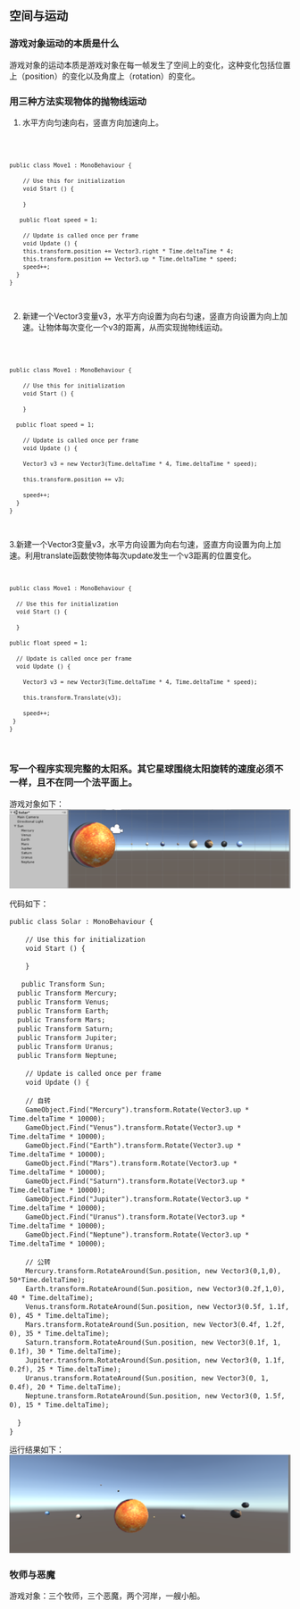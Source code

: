 
## 空间与运动 ##

### 游戏对象运动的本质是什么 ###
游戏对象的运动本质是游戏对象在每一帧发生了空间上的变化，这种变化包括位置上（position）的变化以及角度上（rotation）的变化。

### 用三种方法实现物体的抛物线运动 ###
1. 水平方向匀速向右，竖直方向加速向上。

<code>
  
    public class Move1 : MonoBehaviour {

	    // Use this for initialization
	    void Start () {
		
	    }

       public float speed = 1;
	
    	// Update is called once per frame
	    void Update () {
        this.transform.position += Vector3.right * Time.deltaTime * 4;
        this.transform.position += Vector3.up * Time.deltaTime * speed;
        speed++;
      }
    }
</code>

2. 新建一个Vector3变量v3，水平方向设置为向右匀速，竖直方向设置为向上加速。让物体每次变化一个v3的距离，从而实现抛物线运动。

<code>
  
    public class Move1 : MonoBehaviour {

	    // Use this for initialization
	    void Start () {
		
	    }

      public float speed = 1;
	
	    // Update is called once per frame
	    void Update () {

        Vector3 v3 = new Vector3(Time.deltaTime * 4, Time.deltaTime * speed);

        this.transform.position += v3;
        
        speed++;
      }
    }
</code>

3.新建一个Vector3变量v3，水平方向设置为向右匀速，竖直方向设置为向上加速。利用translate函数使物体每次update发生一个v3距离的位置变化。
<code>
  
    public class Move1 : MonoBehaviour {

	  // Use this for initialization
	  void Start () {
		
	  }

    public float speed = 1;
	
	  // Update is called once per frame
	  void Update () {

        Vector3 v3 = new Vector3(Time.deltaTime * 4, Time.deltaTime * speed);

        this.transform.Translate(v3);
        
        speed++;
     }
    }
</code>

### 写一个程序实现完整的太阳系。其它星球围绕太阳旋转的速度必须不一样，且不在同一个法平面上。 ###

游戏对象如下：
![Solar](../Unity3d-pics/Solar.png)

代码如下：
>>>

    public class Solar : MonoBehaviour {

	    // Use this for initialization
	    void Start () {
		
	    }

       public Transform Sun;
      public Transform Mercury;
      public Transform Venus;
      public Transform Earth;
      public Transform Mars;
      public Transform Saturn;
      public Transform Jupiter;
      public Transform Uranus;
      public Transform Neptune;

        // Update is called once per frame
        void Update () {

        // 自转
        GameObject.Find("Mercury").transform.Rotate(Vector3.up * Time.deltaTime * 10000);
        GameObject.Find("Venus").transform.Rotate(Vector3.up * Time.deltaTime * 10000);
        GameObject.Find("Earth").transform.Rotate(Vector3.up * Time.deltaTime * 10000);
        GameObject.Find("Mars").transform.Rotate(Vector3.up * Time.deltaTime * 10000);
        GameObject.Find("Saturn").transform.Rotate(Vector3.up * Time.deltaTime * 10000);
        GameObject.Find("Jupiter").transform.Rotate(Vector3.up * Time.deltaTime * 10000);
        GameObject.Find("Uranus").transform.Rotate(Vector3.up * Time.deltaTime * 10000);
        GameObject.Find("Neptune").transform.Rotate(Vector3.up * Time.deltaTime * 10000);

        // 公转
        Mercury.transform.RotateAround(Sun.position, new Vector3(0,1,0), 50*Time.deltaTime);
        Earth.transform.RotateAround(Sun.position, new Vector3(0.2f,1,0), 40 * Time.deltaTime);
        Venus.transform.RotateAround(Sun.position, new Vector3(0.5f, 1.1f, 0), 45 * Time.deltaTime);
        Mars.transform.RotateAround(Sun.position, new Vector3(0.4f, 1.2f, 0), 35 * Time.deltaTime);
        Saturn.transform.RotateAround(Sun.position, new Vector3(0.1f, 1, 0.1f), 30 * Time.deltaTime);
        Jupiter.transform.RotateAround(Sun.position, new Vector3(0, 1.1f, 0.2f), 25 * Time.deltaTime);
        Uranus.transform.RotateAround(Sun.position, new Vector3(0, 1, 0.4f), 20 * Time.deltaTime);
        Neptune.transform.RotateAround(Sun.position, new Vector3(0, 1.5f, 0), 15 * Time.deltaTime);

      }
    }
    
运行结果如下：
![rotate](../Unity3d-pics/rotate.png)


### 牧师与恶魔 ###

游戏对象：三个牧师，三个恶魔，两个河岸，一艘小船。
